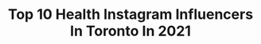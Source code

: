 ---
title: Top 10 Health Instagram Influencers In Toronto In 2021
description: >-
  Find top health Instagram influencers in Toronto in 2021. Most popular hashtags: #fitness #toronto #health.
platform: Instagram
hits: 115
text_top: Identify the most popular Instagram accounts on inBeat.
text_bottom: Our platform has 115 Instagram influencers like this in Toronto, Canada for you to collaborate.
profiles:
  - username: "matthew.giuffrida"
    fullname: >-
      Matthew Giuffrida
    bio: >-
      𝗣𝘂𝘁𝘁𝗶𝗻𝗴 𝘀𝗺𝗶𝗹𝗲𝘀 𝗼𝗻 𝗳𝗮𝗰𝗲𝘀 𝘀𝗶𝗻𝗰𝗲 𝟭𝟵𝟵𝟲! Tik Tok | Youtube | Facebook | Instagram •Email For Business/Collaboration Inquiries•
    location: "Canada"
    followers: 36514
    engagement: 391
    commentsToLikes: 0.082861
    id: ck6ug7d0g1ceu0j71i3rml2sf
    verified: false
    hashtags: "#ottawa, #brudder, #codered, #montreal"
  - username: "ricardomarmitte"
    fullname: >-
      Ricardo Marmitte
    bio: >-
      👦🏿Big hair, smile, heart & personality! ♥️Owner @dancepassionfitnessstudio 🎽Official distributor @zumbawearcanada 😁DM for collaborations #WhoDidItBest
    location: "Canada"
    followers: 74798
    engagement: 70
    commentsToLikes: 0.050022
    id: ck5zjcku9hcse0i141ocibu74
    verified: false
    hashtags: "#zeslife, #zumbawearcanada, #canada, #zumba"
  - username: "thefitfatale"
    fullname: >-
      Samantha E Cutler
    bio: >-
      🎙Award Winning Podcast @thefitfatalepodcast 🔮Female Tech Founder @clout.jam 🎥 TikTok (16k+) 🧘🏼‍♀️Guided Meditations 💪🏻Fitness & Health Coach 📍Toronto
    location: "Canada"
    followers: 33599
    engagement: 142
    commentsToLikes: 0.090289
    id: ck5buoqlwi5na0i11i0026ejj
    verified: false
    hashtags: "#lesssugarsweetlife, #senokot, #liketkit, #reginageorge"
  - username: "yayjoon"
    fullname: >-
      joon!
    bio: >-
      〰 choosing health, wellness & joy 〰 toronto, canada
    location: "Canada"
    followers: 2398
    engagement: 2138
    commentsToLikes: 0.425022
    id: ckaorspayol0x0i78xnu5d8er
    verified: false
    hashtags: "#christmascountdown, #goodmoodfood, #grazingtables, #christmastree"
  - username: "goodhealthprettylife"
    fullname: >-
      NICOLE.
    bio: >-
      #toronto blogger health . wellness . lifestyle {online hours 2-3pm est}
    location: "Canada"
    followers: 15143
    engagement: 880
    commentsToLikes: 0.316828
    id: ckf5m1tv0rxyx0j23rd5kanul
    verified: false
    hashtags: "#vistaambassador, #partner, #vistamagcanada, #vistamagazine"
  - username: "irina_fit"
    fullname: >-
      Irina Andreea BSc, RYT, CNP
    bio: >-
      Personal Trainer/Movement & Mobility Coach Holistic Wellness, Eco-Conscious, 🌏LOVE Group Fitness @sweatandtonic🎉🔥 Personal Training @physiodna Toronto
    location: "Canada"
    followers: 19174
    engagement: 292
    commentsToLikes: 0.140570
    id: ck8t0p05bsrft0j78csr43eno
    verified: false
    hashtags: "#movementismedicine, #toronto, #irinafit, #workout"
  - username: "d_little_tank"
    fullname: >-
      DILPREET BHATTAL
    bio: >-
      🔶Online Fitness Coach📧 🔶Founder: Little Tank Fitness 🔶For Health Sakes🎙 📍 Toronto ⚫️ @physiqueglobal ⚫️ @f45_training_torontodowntown ⚫️#IAM1STPHORM
    location: "Canada"
    followers: 17290
    engagement: 347
    commentsToLikes: 0.079849
    id: ck8tcs2fc0gly0j78mk0r2umy
    verified: false
    hashtags: "#1stphorm, #punjabifitness, #thanksgiving, #toronto"
  - username: "jogajana"
    fullname: >-
      Jana Webb
    bio: >-
      JOGA Creator: @joga_world ELITE Trainer: @fitplan_app MAMA: @will.__.webb
    location: "Canada"
    followers: 68082
    engagement: 164
    commentsToLikes: 0.031873
    id: ck6tqy6cavfv90j714olugiwz
    verified: true
    hashtags: "#fitnessmotivation, #fitness, #jogajana, #fit"
  - username: "taylorxcross"
    fullname: >-
      Taylor Cross
    bio: >-
      🇨🇦 Canada. 🥇 Classic Physique 🥦 @hd.muscle Athlete code: CROSS 🏊🏼‍♂️ Commercial Diver/ Underwater Welder 👨‍🏭
    location: "Canada"
    followers: 16548
    engagement: 189
    commentsToLikes: 0.111690
    id: ck8syvtfdm7ft0j78ugrn2b83
    verified: false
    hashtags: ""
  - username: "alizolfi.fitness"
    fullname: >-
      Alizolfi(AZfitness)
    bio: >-
      Toronto🇨🇦🇮🇷 Canadian National pro qualifier Health,Fitness,Nutrition Canadian diploma👨🏻‍🎓 Online Coaching 📝 مربى آنلاين
    location: "Canada"
    followers: 2803
    engagement: 1547
    commentsToLikes: 0.062888
    id: ckf5nnrmyywli0j23gid2owm4
    verified: false
    hashtags: "#fitnessmodel, #gymmotivation, #trainer, #gymlife"
---